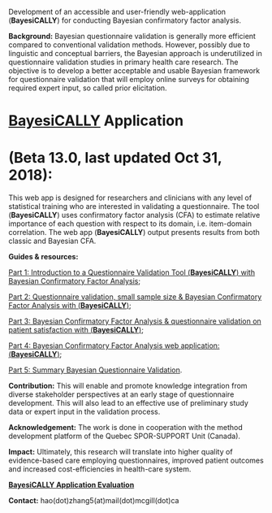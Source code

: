 Development of an accessible and user-friendly web-application (**BayesiCALLY**) for conducting Bayesian confirmatory factor analysis.

**Background:** Bayesian questionnaire validation is generally more efficient compared to conventional validation methods. However, possibly due to linguistic and conceptual barriers, the Bayesian approach is underutilized in questionnaire validation studies in primary health care research. The objective is to develop a better acceptable and usable Bayesian framework for questionnaire validation that will employ online surveys for obtaining required expert input, so called prior elicitation.

# **[BayesiCALLY](https://fammedresearch.shinyapps.io/qvbeta13/)** Application 
# (Beta 13.0, last updated Oct 31, 2018): 
This web app is designed for researchers and clinicians with any level of statistical training who are interested in validating a questionnaire. The tool (**BayesiCALLY**) uses confirmatory factor analysis (CFA) to estimate relative importance of each question with respect to its domain, i.e. item-domain correlation. The web app (**BayesiCALLY**) output presents results from both classic and Bayesian CFA.
 
**Guides & resources:**

[Part 1: Introduction to a Questionnaire Validation Tool (**BayesiCALLY**) with Bayesian Confirmatory Factor Analysis](https://www.youtube.com/watch?v=pa3OK1KnHeY&t=15s); 

[Part 2: Questionnaire validation, small sample size & Bayesian Confirmatory Factor Analysis with (**BayesiCALLY**)](https://www.youtube.com/watch?v=WLLyoAggLbw);

[Part 3: Bayesian Confirmatory Factor Analysis & questionnaire validation on patient satisfaction with (**BayesiCALLY**)](https://www.youtube.com/watch?v=48SsUV8ltQk&t=30s);

[Part 4: Bayesian Confirmatory Factor Analysis web application: (**BayesiCALLY**)](https://www.youtube.com/watch?v=q3bh42HRoI8&t=284s);

[Part 5: Summary Bayesian Questionnaire Validation](https://www.youtube.com/watch?v=QuD2wqpspnU).

**Contribution:** This will enable and promote knowledge integration from diverse stakeholder perspectives at an early stage of questionnaire development. This will also lead to an effective use of preliminary study data or expert input in the validation process. 

**Acknowledgement:** The work is done in cooperation with the method development platform of the Quebec SPOR-SUPPORT Unit (Canada). 

**Impact:** Ultimately, this research will translate into higher quality of evidence-based care employing questionnaires, improved patient outcomes and increased cost-efficiencies in health-care system.

**[BayesiCALLY Application Evaluation](https://www.surveymonkey.com/r/N6285D3)** 

**Contact:** hao(dot)zhang5(at)mail(dot)mcgill(dot)ca
